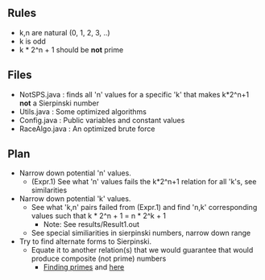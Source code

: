 ## Rules
- k,n are natural (0, 1, 2, 3, ..)
- k is odd
- k * 2^n + 1 should be **not** prime

## Files
- NotSPS.java : finds all 'n' values for a specific 'k' that makes k*2^n+1 **not** a Sierpinski number
- Utils.java : Some optimized algorithms
- Config.java : Public variables and constant values
- RaceAlgo.java : An optimized brute force

## Plan
- Narrow down potential 'n' values.
  - (Expr.1) See what 'n' values fails the k*2^n+1 relation for all 'k's, see similarities
- Narrow down potential 'k' values.
  - See what 'k,n' pairs failed from (Expr.1) and find 'n,k' corresponding values such that k * 2^n + 1 = n * 2^k + 1
    - Note: See results/Result1.out
  - See special similiarities in sierpinski numbers, narrow down range
- Try to find alternate forms to Sierpinski.
  - Equate it to another relation(s) that we would guarantee that would produce composite (not prime) numbers
    - [Finding primes](https://www.vedantu.com/maths/how-to-find-prime-numbers) and [here](https://math.stackexchange.com/questions/1806109/is-there-any-formula-to-find-prime-numbers)
